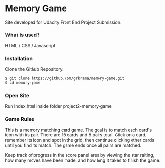 # Memory Game

Site developed for Udacity Front End Project Submission.


### What is used?

HTML / CSS / Javascript

### Installation

Clone the Github Repository.

```sh
$ git clone https://github.com/grkrama/memory-game.git
$ cd memory-game
```
### Open Site

Run Index.html inside folder project2-memory-game

### Game Rules

This is a memory matching card game. The goal is to match each card's icon with its pair. There are 16 cards and 8 pairs total. Click on a card, remember its icon and spot in the grid, then continue clicking other cards until you find its match. The game ends once all pairs are matched.

Keep track of progress in the score panel area by viewing the star raiting, how many moves have been made, and how long it takes to finish the game.